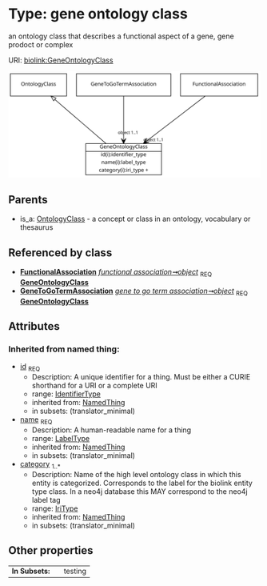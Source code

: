 
# Type: gene ontology class


an ontology class that describes a functional aspect of a gene, gene prodoct or complex

URI: [biolink:GeneOntologyClass](https://w3id.org/biolink/vocab/GeneOntologyClass)


![img](images/GeneOntologyClass.svg)

## Parents

 *  is_a: [OntologyClass](OntologyClass.md) - a concept or class in an ontology, vocabulary or thesaurus

## Referenced by class

 *  **[FunctionalAssociation](FunctionalAssociation.md)** *[functional association➞object](functional_association_object.md)*  <sub>REQ</sub>  **[GeneOntologyClass](GeneOntologyClass.md)**
 *  **[GeneToGoTermAssociation](GeneToGoTermAssociation.md)** *[gene to go term association➞object](gene_to_go_term_association_object.md)*  <sub>REQ</sub>  **[GeneOntologyClass](GeneOntologyClass.md)**

## Attributes


### Inherited from named thing:

 * [id](id.md)  <sub>REQ</sub>
    * Description: A unique identifier for a thing. Must be either a CURIE shorthand for a URI or a complete URI
    * range: [IdentifierType](types/IdentifierType.md)
    * inherited from: [NamedThing](NamedThing.md)
    * in subsets: (translator_minimal)
 * [name](name.md)  <sub>REQ</sub>
    * Description: A human-readable name for a thing
    * range: [LabelType](types/LabelType.md)
    * inherited from: [NamedThing](NamedThing.md)
    * in subsets: (translator_minimal)
 * [category](category.md)  <sub>1..*</sub>
    * Description: Name of the high level ontology class in which this entity is categorized. Corresponds to the label for the biolink entity type class. In a neo4j database this MAY correspond to the neo4j label tag
    * range: [IriType](types/IriType.md)
    * inherited from: [NamedThing](NamedThing.md)
    * in subsets: (translator_minimal)

## Other properties

|  |  |  |
| --- | --- | --- |
| **In Subsets:** | | testing |

